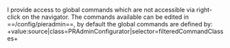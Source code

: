 I provide access to global commands which are not accessible via right-click on the navigator. The commands available can be edited in ==/config/pieradmin==, by default the global commands are defined by:
+value:source|class=PRAdminConfigurator|selector=filteredCommandClasses+

